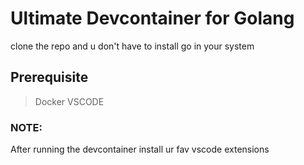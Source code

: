 # Ultimate Devcontainer for Golang   

clone the repo and u don't have to install go in your system

## Prerequisite

 > Docker
 > VSCODE

### NOTE: 
  After running the devcontainer install ur fav vscode extensions
